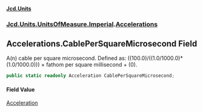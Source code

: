 #### [Jcd.Units](index.md 'index')
### [Jcd.Units.UnitsOfMeasure.Imperial](Jcd.Units.UnitsOfMeasure.Imperial.md 'Jcd.Units.UnitsOfMeasure.Imperial').[Accelerations](Accelerations.md 'Jcd.Units.UnitsOfMeasure.Imperial.Accelerations')

## Accelerations.CablePerSquareMicrosecond Field

A(n) cable per square microsecond. Defined as: ((100.0)/((1.0/1000.0)*(1.0/1000.0))) × fathom per square millisecond + (0).

```csharp
public static readonly Acceleration CablePerSquareMicrosecond;
```

#### Field Value
[Acceleration](Acceleration.md 'Jcd.Units.UnitTypes.Acceleration')